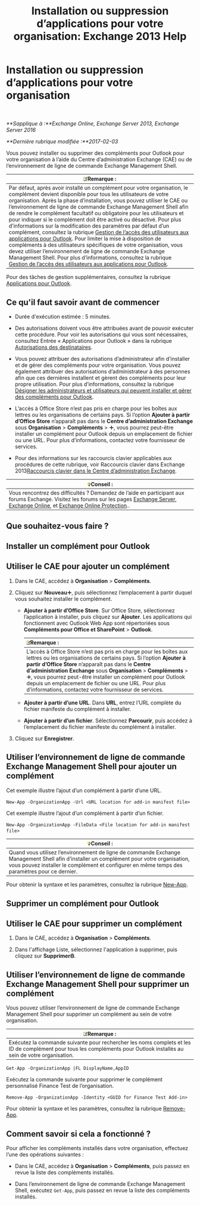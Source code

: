 ﻿---
title: 'Installation ou suppression d’applications pour votre organisation: Exchange 2013 Help'
TOCTitle: Installation ou suppression d’applications pour votre organisation
ms:assetid: 112f3ef7-9943-4a1e-8a42-e08e8e9f67f4
ms:mtpsurl: https://technet.microsoft.com/fr-fr/library/JJ943752(v=EXCHG.150)
ms:contentKeyID: 52062939
ms.date: 04/27/2018
mtps_version: v=EXCHG.150
ms.translationtype: HT
---

# Installation ou suppression d’applications pour votre organisation

 

_**Sapplique à :**Exchange Online, Exchange Server 2013, Exchange Server 2016_

_**Dernière rubrique modifiée :**2017-02-03_

Vous pouvez installer ou supprimer des compléments pour Outlook pour votre organisation à l’aide du Centre d’administration Exchange (CAE) ou de l’environnement de ligne de commande Exchange Management Shell.

<table>
<thead>
<tr class="header">
<th><img src="images/JJ159664.note(EXCHG.150).gif" title="Remarque" alt="Remarque" />Remarque :</th>
</tr>
</thead>
<tbody>
<tr class="odd">
<td>Par défaut, après avoir installé un complément pour votre organisation, le complément devient disponible pour tous les utilisateurs de votre organisation. Après la phase d’installation, vous pouvez utiliser le CAE ou l’environnement de ligne de commande Exchange Management Shell afin de rendre le complément facultatif ou obligatoire pour les utilisateurs et pour indiquer si le complément doit être activé ou désactivé. Pour plus d’informations sur la modification des paramètres par défaut d’un complément, consultez la rubrique <a href="manage-user-access-to-add-ins-for-outlook-exchange-online-help.md">Gestion de l’accès des utilisateurs aux applications pour Outlook</a>. Pour limiter la mise à disposition de compléments à des utilisateurs spécifiques de votre organisation, vous devez utiliser l’environnement de ligne de commande Exchange Management Shell. Pour plus d’informations, consultez la rubrique <a href="manage-user-access-to-add-ins-for-outlook-exchange-online-help.md">Gestion de l’accès des utilisateurs aux applications pour Outlook</a>.</td>
</tr>
</tbody>
</table>


Pour des tâches de gestion supplémentaires, consultez la rubrique [Applications pour Outlook](add-ins-for-outlook-exchange-2013-help.md).

## Ce qu'il faut savoir avant de commencer

  - Durée d'exécution estimée : 5 minutes.

  - Des autorisations doivent vous être attribuées avant de pouvoir exécuter cette procédure. Pour voir les autorisations qui vous sont nécessaires, consultez Entrée « Applications pour Outlook » dans la rubrique [Autorisations des destinataires](recipients-permissions-exchange-2013-help.md).

  - Vous pouvez attribuer des autorisations d’administrateur afin d’installer et de gérer des compléments pour votre organisation. Vous pouvez également attribuer des autorisations d’administrateur à des personnes afin que ces dernières installent et gèrent des compléments pour leur propre utilisation. Pour plus d’informations, consultez la rubrique [Désigner les administrateurs et utilisateurs qui peuvent installer et gérer des compléments pour Outlook](specify-the-administrators-and-users-who-can-install-and-manage-add-ins-for-outlook-exchange-2013-help.md).

  - L’accès à Office Store n’est pas pris en charge pour les boîtes aux lettres ou les organisations de certains pays. Si l’option **Ajouter à partir d’Office Store** n’apparaît pas dans le **Centre d’administration Exchange** sous **Organisation** \> **Compléments** \> ![Icône Ajouter](images/JJ218640.c1e75329-d6d7-4073-a27d-498590bbb558(EXCHG.150).gif "Icône Ajouter"), vous pourrez peut-être installer un complément pour Outlook depuis un emplacement de fichier ou une URL. Pour plus d’informations, contactez votre fournisseur de services.

  - Pour des informations sur les raccourcis clavier applicables aux procédures de cette rubrique, voir Raccourcis clavier dans Exchange 2013[Raccourcis clavier dans le Centre d’administration Exchange](keyboard-shortcuts-in-the-exchange-admin-center-exchange-online-protection-help.md).

<table>
<thead>
<tr class="header">
<th><img src="images/Bb125224.tip(EXCHG.150).gif" title="Conseil" alt="Conseil" />Conseil :</th>
</tr>
</thead>
<tbody>
<tr class="odd">
<td>Vous rencontrez des difficultés ? Demandez de l’aide en participant aux forums Exchange. Visitez les forums sur les pages <a href="https://go.microsoft.com/fwlink/p/?linkid=60612">Exchange Server</a>, <a href="https://go.microsoft.com/fwlink/p/?linkid=267542">Exchange Online</a>, et <a href="https://go.microsoft.com/fwlink/p/?linkid=285351">Exchange Online Protection</a>..</td>
</tr>
</tbody>
</table>


## Que souhaitez-vous faire ?

## Installer un complément pour Outlook

## Utiliser le CAE pour ajouter un complément

1.  Dans le CAE, accédez à **Organisation** \> **Compléments**.

2.  Cliquez sur **Nouveau**![Icône Ajouter](images/JJ218640.c1e75329-d6d7-4073-a27d-498590bbb558(EXCHG.150).gif "Icône Ajouter"), puis sélectionnez l’emplacement à partir duquel vous souhaitez installer le complément.
    
      - **Ajouter à partir d’Office Store**. Sur Office Store, sélectionnez l’application à installer, puis cliquez sur **Ajouter**. Les applications qui fonctionnent avec Outlook Web App sont répertoriées sous **Compléments pour Office et SharePoint** \> **Outlook**.
        
        <table>
        <thead>
        <tr class="header">
        <th><img src="images/JJ159664.note(EXCHG.150).gif" title="Remarque" alt="Remarque" />Remarque :</th>
        </tr>
        </thead>
        <tbody>
        <tr class="odd">
        <td>L’accès à Office Store n’est pas pris en charge pour les boîtes aux lettres ou les organisations de certains pays. Si l’option <strong>Ajouter à partir d’Office Store</strong> n’apparaît pas dans le <strong>Centre d’administration Exchange</strong> sous <strong>Organisation</strong> &gt; <strong>Compléments</strong> &gt; <img src="images/JJ218640.c1e75329-d6d7-4073-a27d-498590bbb558(EXCHG.150).gif" title="Icône Ajouter" alt="Icône Ajouter" />, vous pourrez peut-être installer un complément pour Outlook depuis un emplacement de fichier ou une URL. Pour plus d’informations, contactez votre fournisseur de services.</td>
        </tr>
        </tbody>
        </table>
    
      - **Ajouter à partir d’une URL**. Dans **URL**, entrez l’URL complète du fichier manifeste du complément à installer.
    
      - **Ajouter à partir d’un fichier**. Sélectionnez **Parcourir**, puis accédez à l’emplacement du fichier manifeste du complément à installer.

3.  Cliquez sur **Enregistrer**.

## Utiliser l’environnement de ligne de commande Exchange Management Shell pour ajouter un complément

Cet exemple illustre l’ajout d’un complément à partir d’une URL.

    New-App -OrganizationApp -Url <URL location for add-in manifest file>

Cet exemple illustre l’ajout d’un complément à partir d’un fichier.

    New-App -OrganizationApp -FileData <File location for add-in manifest file>

<table>
<thead>
<tr class="header">
<th><img src="images/Bb125224.tip(EXCHG.150).gif" title="Conseil" alt="Conseil" />Conseil :</th>
</tr>
</thead>
<tbody>
<tr class="odd">
<td>Quand vous utilisez l’environnement de ligne de commande Exchange Management Shell afin d’installer un complément pour votre organisation, vous pouvez installer le complément et configurer en même temps des paramètres pour ce dernier.</td>
</tr>
</tbody>
</table>


Pour obtenir la syntaxe et les paramètres, consultez la rubrique [New-App](https://technet.microsoft.com/fr-fr/library/jj218722\(v=exchg.150\)).

## Supprimer un complément pour Outlook

## Utiliser le CAE pour supprimer un complément

1.  Dans le CAE, accédez à **Organisation** \> **Compléments**.

2.  Dans l'affichage Liste, sélectionnez l'application à supprimer, puis cliquez sur **Supprimer**![Icône Supprimer](images/Dd979797.14f639f6-61e8-4418-bbfb-0db14de9d2f5(EXCHG.150).gif "Icône Supprimer").

## Utiliser l’environnement de ligne de commande Exchange Management Shell pour supprimer un complément

Vous pouvez utiliser l’environnement de ligne de commande Exchange Management Shell pour supprimer un complément au sein de votre organisation.

<table>
<thead>
<tr class="header">
<th><img src="images/JJ159664.note(EXCHG.150).gif" title="Remarque" alt="Remarque" />Remarque :</th>
</tr>
</thead>
<tbody>
<tr class="odd">
<td>Exécutez la commande suivante pour rechercher les noms complets et les ID de complément pour tous les compléments pour Outlook installés au sein de votre organisation.</td>
</tr>
</tbody>
</table>


    Get-App -OrganizationApp |FL DisplayName,AppID

Exécutez la commande suivante pour supprimer le complément personnalisé Finance Test de l’organisation.

    Remove-App -OrganizationApp -Identity <GUID for Finance Test Add-in>

Pour obtenir la syntaxe et les paramètres, consultez la rubrique [Remove-App](https://technet.microsoft.com/fr-fr/library/jj218709\(v=exchg.150\)).

## Comment savoir si cela a fonctionné ?

Pour afficher les compléments installés dans votre organisation, effectuez l’une des opérations suivantes :

  - Dans le CAE, accédez à **Organisation** \> **Compléments**, puis passez en revue la liste des compléments installés.

  - Dans l’environnement de ligne de commande Exchange Management Shell, exécutez `Get-App`, puis passez en revue la liste des compléments installés.

